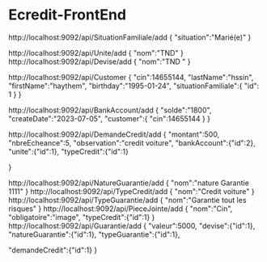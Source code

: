 # Ecredit-FrontEnd

http://localhost:9092/api/SituationFamiliale/add
{
  "situation":"Marié(e)"
}

http://localhost:9092/api/Unite/add
{
  "nom":"TND"
}
http://localhost:9092/api/Devise/add
{
  "nom":"TND "
}

http://localhost:9092/api/Customer
{ 
  "cin":14655144,
  "lastName":"hssin",
  "firstName":"haythem",
  "birthday":"1995-01-24",
  "situationFamiliale":{
    "id": 1
  } 
}

http://localhost:9092/api/BankAccount/add
{ 
  "solde":"1800",
  "createDate":"2023-07-05",
  "customer":{
     "cin":14655144
  }
}

http://localhost:9092/api/DemandeCredit/add
{
  "montant":500,
  "nbreEcheance":5,
  "observation":"credit voiture", 
  "bankAccount":{"id":2},
  "unite":{"id":1},
  "typeCredit":{"id":1}
  
}

http://localhost:9092/api/NatureGuarantie/add
{
  "nom":"nature Garantie 1111"
}
http://localhost:9092/api/TypeCredit/add
{
  "nom":"Credit voiture"
}
http://localhost:9092/api/TypeGuarantie/add
{
  "nom":"Garantie tout les risques"
}
http://localhost:9092/api/PieceJointe/add
{
  "nom":"Cin",
  "obligatoire":"image",
  "typeCredit":{"id":1}
}
http://localhost:9092/api/Guarantie/add
{
  "valeur":5000,
  "devise":{"id":1},
  "natureGuarantie":{"id":1},
  "typeGuarantie":{"id":1},
  
  "demandeCredit":{"id":1}
}
